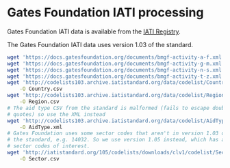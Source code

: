 # Gates Foundation IATI processing

Gates Foundation IATI data is available from the [IATI
Registry](https://iatiregistry.org/publisher/bmgf).

The Gates Foundation IATI data uses version 1.03 of the standard.

```bash
wget 'https://docs.gatesfoundation.org/documents/bmgf-activity-a-f.xml'
wget 'https://docs.gatesfoundation.org/documents/bmgf-activity-g-m.xml'
wget 'https://docs.gatesfoundation.org/documents/bmgf-activity-n-s.xml'
wget 'https://docs.gatesfoundation.org/documents/bmgf-activity-t-z.xml'
wget 'http://codelists103.archive.iatistandard.org/data/codelist/Country/version/1.01/lang/en.csv' \
    -O Country.csv
wget 'http://codelists103.archive.iatistandard.org/data/codelist/Region/version/1.0/lang/en.csv' \
    -O Region.csv
# The aid type CSV from the standard is malformed (fails to escape double
# quotes) so use the XML instead
wget 'http://codelists103.archive.iatistandard.org/data/codelist/AidType/version/1.0/lang/en.xml' \
    -O AidType.xml
# Gates Foundation uses some sector codes that aren't in version 1.03 of
# the standard, e.g. 14032. So we use version 1.05 instead, which has all the
# sector codes of interest.
wget 'http://iatistandard.org/105/codelists/downloads/clv1/codelist/Sector.csv' \
    -O Sector.csv
```
